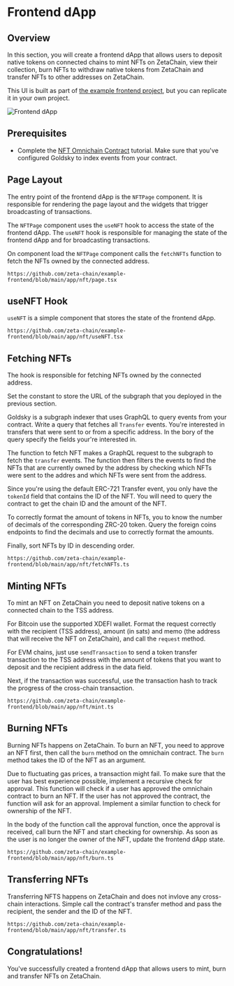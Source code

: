 # Frontend dApp

## Overview

In this section, you will create a frontend dApp that allows users to deposit
native tokens on connected chains to mint NFTs on ZetaChain, view their
collection, burn NFTs to withdraw native tokens from ZetaChain and transfer NFTs
to other addresses on ZetaChain.

This UI is built as part of
[the example frontend project](https://github.com/zeta-chain/example-frontend),
but you can replicate it in your own project.

![Frontend dApp](/img/docs/nft.png)

## Prerequisites

- Complete the
  [NFT Omnichain Contract](/developers/omnichain/tutorials/nft/contract)
  tutorial. Make sure that you've configured Goldsky to index events from your
  contract.

## Page Layout

The entry point of the frontend dApp is the `NFTPage` component. It is
responsible for rendering the page layout and the widgets that trigger
broadcasting of transactions.

The `NFTPage` component uses the `useNFT` hook to access the state of the
frontend dApp. The `useNFT` hook is responsible for managing the state of the
frontend dApp and for broadcasting transactions.

On component load the `NFTPage` component calls the `fetchNFTs` function to
fetch the NFTs owned by the connected address.

```tsx reference title="app/nft/page.tsx"
https://github.com/zeta-chain/example-frontend/blob/main/app/nft/page.tsx
```

## useNFT Hook

`useNFT` is a simple component that stores the state of the frontend dApp.

```tsx reference title="app/nft/useNFT.tsx"
https://github.com/zeta-chain/example-frontend/blob/main/app/nft/useNFT.tsx
```

## Fetching NFTs

The hook is responsible for fetching NFTs owned by the connected address.

Set the constant to store the URL of the subgraph that you deployed in the
previous section.

Goldsky is a subgraph indexer that uses GraphQL to query events from your
contract. Write a query that fetches all `Transfer` events. You're interested in
transfers that were sent to or from a specific address. In the bory of the query
specify the fields your're interested in.

The function to fetch NFT makes a GraphQL request to the subgraph to fetch the
`transfer` events. The function then filters the events to find the NFTs that
are currently owned by the address by checking which NFTs were sent to the
addres and which NFTs were sent from the address.

Since you're using the default ERC-721 Transfer event, you only have the
`tokenId` field that contains the ID of the NFT. You will need to query the
contract to get the chain ID and the amount of the NFT.

To correctly format the amount of tokens in NFTs, you to know the number of
decimals of the corresponding ZRC-20 token. Query the foreign coins endpoints to
find the decimals and use to correctly format the amounts.

Finally, sort NFTs by ID in descending order.

```tsx reference title="app/nft/fetchNFTs.ts"
https://github.com/zeta-chain/example-frontend/blob/main/app/nft/fetchNFTs.ts
```

## Minting NFTs

To mint an NFT on ZetaChain you need to deposit native tokens on a connected
chain to the TSS address.

For Bitcoin use the supported XDEFI wallet. Format the request correctly with
the recipient (TSS address), amount (in sats) and memo (the address that will
receive the NFT on ZetaChain), and call the `request` method.

For EVM chains, just use `sendTransaction` to send a token transfer transaction
to the TSS address with the amount of tokens that you want to deposit and the
recipient address in the data field.

Next, if the transaction was successful, use the transaction hash to track the
progress of the cross-chain transaction.

```tsx reference title="app/nft/mint.ts"
https://github.com/zeta-chain/example-frontend/blob/main/app/nft/mint.ts
```

## Burning NFTs

Burning NFTs happens on ZetaChain. To burn an NFT, you need to approve an NFT
first, then call the `burn` method on the omnichain contract. The `burn` method
takes the ID of the NFT as an argument.

Due to fluctuating gas prices, a transaction might fail. To make sure that the
user has best experience possible, implement a recursive check for approval.
This function will check if a user has approved the omnichain contract to burn
an NFT. If the user has not approved the contract, the function will ask for an
approval. Implement a similar function to check for ownership of the NFT.

In the body of the function call the approval function, once the approval is
received, call burn the NFT and start checking for ownership. As soon as the
user is no longer the owner of the NFT, update the frontend dApp state.

```tsx reference title="app/nft/burn.ts"
https://github.com/zeta-chain/example-frontend/blob/main/app/nft/burn.ts
```

## Transferring NFTs

Transferring NFTS happens on ZetaChain and does not invlove any cross-chain
interactions. Simple call the contract's transfer method and pass the recipient,
the sender and the ID of the NFT.

```tsx reference title="app/nft/transfer.ts"
https://github.com/zeta-chain/example-frontend/blob/main/app/nft/transfer.ts
```

## Congratulations!

You've successfully created a frontend dApp that allows users to mint, burn and
transfer NFTs on ZetaChain.
